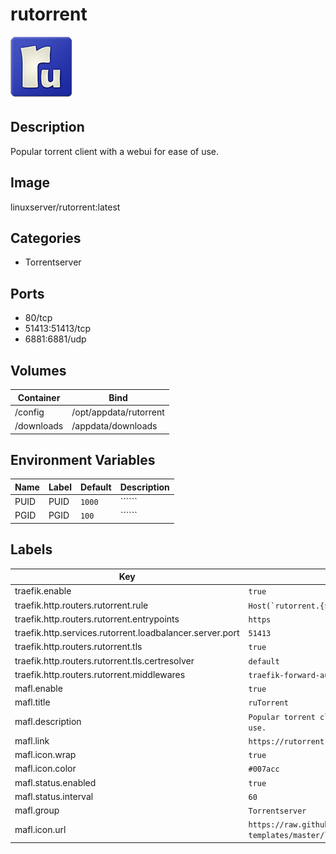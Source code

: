 # rutorrent

![Logo](images/rutorrent.png)

## Description
Popular torrent client with a webui for ease of use.

## Image
linuxserver/rutorrent:latest

## Categories
- Torrentserver

## Ports
- 80/tcp
- 51413:51413/tcp
- 6881:6881/udp

## Volumes
| Container | Bind |
|-----------|------|
| /config | /opt/appdata/rutorrent |
| /downloads | /appdata/downloads |

## Environment Variables
| Name | Label | Default | Description |
|------|-------|---------|-------------|
| PUID | PUID | ```1000``` | `````` |
| PGID | PGID | ```100``` | `````` |

## Labels
| Key | Value |
|-----|-------|
| traefik.enable | ```true``` |
| traefik.http.routers.rutorrent.rule | ```Host(`rutorrent.{$TRAEFIK_INGRESS_DOMAIN}`)``` |
| traefik.http.routers.rutorrent.entrypoints | ```https``` |
| traefik.http.services.rutorrent.loadbalancer.server.port | ```51413``` |
| traefik.http.routers.rutorrent.tls | ```true``` |
| traefik.http.routers.rutorrent.tls.certresolver | ```default``` |
| traefik.http.routers.rutorrent.middlewares | ```traefik-forward-auth``` |
| mafl.enable | ```true``` |
| mafl.title | ```ruTorrent``` |
| mafl.description | ```Popular torrent client with a webui for ease of use.``` |
| mafl.link | ```https://rutorrent.{$TRAEFIK_INGRESS_DOMAIN}``` |
| mafl.icon.wrap | ```true``` |
| mafl.icon.color | ```#007acc``` |
| mafl.status.enabled | ```true``` |
| mafl.status.interval | ```60``` |
| mafl.group | ```Torrentserver``` |
| mafl.icon.url | ```https://raw.githubusercontent.com/linuxserver/beta-templates/master/lsiodev/img/rutorrent-icon.png``` |

